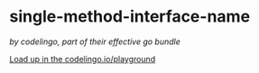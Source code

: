 # single-method-interface-name

_by codelingo, part of their effective go bundle_


[Load up in the codelingo.io/playground](https://codelingo.io/playground/?repo=github.com/codelingo/hub&dir=tenets/codelingo/effective-go/single-method-interface-name&tenet=codelingo/effective-go/single-method-interface-name)

